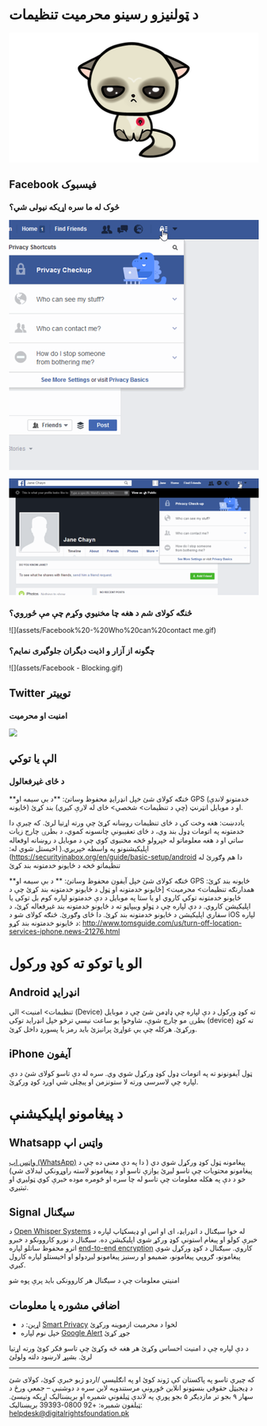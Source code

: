 # د ټولنیزو رسینو محرمیت تنظیمات

![](assets/sad%20cat.png)

## Facebook فیسبوک

### څوک له ما سره اړیکه نیولی شي؟

![](assets/Facebook%20-%20Who%20can%20see%20my%20stuff.gif)


![](assets/FB%20view%20as.gif)



### څنګه کولای شم د هغه چا مخنیوي وکړم  چې مې ځوروي؟ 
![](assets/Facebook%20-%20Who%20can%20contact me.gif)



### چگونه از آزار و اذیت دیگران جلوگیری نمایم؟
![](assets/Facebook - Blocking.gif)




## Twitter توییتر

### امنیت او محرمیت
![](assets/Twitter%20-%20Security%20and%20privacy.gif)



## الې یا توکي 
### د ځای غیرفعالول


**څنګه کولای شئ خپل انډرایډ محفوظ وساتئ:
**د بې سیمه او GPS (خدمتونو لاندې ځایونه) او د موبایل انټرنټ (چې د تنظیمات> شخصي> ځای له لارې کیږي) بند کړئ.
 
یاددښت: هغه وخت کې د ځای تنظیمات روښانه کړئ چې ورته اړتیا لرئ. که چیرې دا خدمتونه په اتومات ډول بند وي، د ځای تعقیبونې چانسونه کموي، د بطرۍ چارج زیات ساتي او د هغه معلوماتو له خپرولو څخه مخنیوی کوي چې د موبایل د روښانه اوفعاله  اپلیکیشنونو په واسطه خپریږي.( اخیستل شوي له: )https://securityinabox.org/en/guide/basic-setup/android
دا هم وګورئ له تنظیماتو څخه د ځایونو خدمتونه بند کړئ





**څنګه کولای شئ خپل آیفون محفوظ وساتئ:
**
د بې سیمه او GPS ځایونه بند کړئ:
همدارنګه تنظیمات> محرمیت> [ځایونو خدمتونه او ټول د ځایونو خدمتونه بند کړئ چې د ځایونو خدمتونه توکي کاروي او یا ستا په موبایل د دې خدمتونو لپاره کوم بل توکی یا اپلیکیشن کاروي. د دې لپاره چې د ټولو ویبپاڼو ته د ځایونو خدمتونه بند غیرفعاله کړئ، د سفاري اپلیکیشن د ځایونو خدمتونه بند کړئ.
دا ځای وګورئ. څنګه کولای شو د iOS لپاره د ځایونو خدمتونه بند کړو: http://www.tomsguide.com/us/turn-off-location-services-iphone,news-21276.html


# الو یا توکو ته کوډ ورکول
## Android انډرایډ

تنظیمات> امنیت> الي (Device) ته کوډ ورکول
د دې لپاره چې ډاډمن شئ چې د موبایل بطرۍ مو چارچ شوې، شاوخوا یو ساعت نیسي ترڅو خپل انډراید توکی (device) ته کوډ ورکړئ. هرکله چې یې غواړئ پرانیزئ باید رمز یا پسورډ داخل کړئ.




## iPhone  آیفون  
ټول آیفونونو ته په اتومات ډول کوډ ورکړل شوي وي. سره له دې تاسو کولای شئ د دې لپاره چې لاسرسی ورته لا ستونزمن او پیچلی شي اوږد کوډ ورکړئ.




# د پیغامونو اپلیکیشنې

## Whatsapp  واټس اپ
[واټس اپ (WhatsApp)](https://whatsapp.com) پیغامونه ټول کوډ ورکړل شوي دي ( دا په دې معنی ده چې د پیغامونو محتویات چې تاسو لیږئ یوازې تاسو او د پیغامونو لاسته راوړونکي لیدلای شي) خو  د دې په هکله معلومات چې تاسو له چا سره او څومره موده خبرې کوي ټولیږي او ثبتیږي.


## Signal  سیګنال 
د [Open Whisper Systems](https://whispersystems.org/) له خوا سیګنال د انډرایډ، ای او اس او ډیسکټاپ لپاره د  خبرې کولو او پیغام استونې کوډ ورکړ شوی اپلیکیشن ده. سیګنال د نورو کاروونکو د خبرو اترو محفوظ ساتلو لپاره [end-to-end encryption](https://en.wikipedia.org/wiki/End-to-end_encryption) کاروي. سیګنال د کوډ ورکړل شوي پیغامونو، ګروپي پیغامونو، ضمیمو او رسنیز پیغامونو لیږدولو او اخیستلو لپاره کارول کیږي.

امنیتي معلومات چې د سیګنال هر کاروونکی باید پرې پوه شو

 



## اضافي مشوره یا معلومات
* اړین: د [Smart Privacy](http://smartprivacy.tumblr.com/privacynow) لخوا د محرمیت ازموینه ورکړئ
* خپل نوم لپاره [Google Alert](https://www.google.com/alert)  جوړ کړئ


د دې لپاره چې د امنیت احساس وکړئ هر هغه څه وکړئ چې تاسو فکر کوئ ورته اړتیا لرئ. 
بشپړ لارښود دلته ولولئ





---
که چیرې تاسو په پاکستان کې ژوند کوئ او په انګلیسي /اردو ژبو خبرې کوئ، کولای شئ د ډیجیټل حقوقي بنسټونو انلاین ځورونې مرستندویه لاین سره د دوشنبې – جمعې ورځ د سهار ۹ بجو تر مازدیګر ۵ بجو پورې په لاندې ټیلفوني شمیره او بریښنالیک اړیکه ونیسئ.
ټیلفون شمیره: +92 0800-39393
بریښنالیک: helpdesk@digitalrightsfoundation.pk
